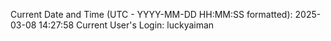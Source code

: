 Current Date and Time (UTC - YYYY-MM-DD HH:MM:SS formatted): 2025-03-08 14:27:58
Current User's Login: luckyaiman
